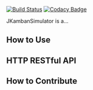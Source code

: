[![Build Status](https://travis-ci.org/agnaldo4j/jkanban_simulator.svg)](https://travis-ci.org/agnaldo4j/jkanban_simulator)
[![Codacy Badge](https://api.codacy.com/project/badge/Grade/9b0f2e73e5724adaa86ca3cd303e8089)](https://www.codacy.com/app/agnaldo4j/jkanban_simulator?utm_source=github.com&amp;utm_medium=referral&amp;utm_content=agnaldo4j/jkanban_simulator&amp;utm_campaign=Badge_Grade)

JKambanSimulator is a...

## How to Use

## HTTP RESTful API

## How to Contribute